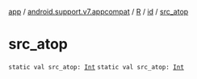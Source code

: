 [app](../../../index.md) / [android.support.v7.appcompat](../../index.md) / [R](../index.md) / [id](index.md) / [src_atop](./src_atop.md)

# src_atop

`static val src_atop: `[`Int`](https://kotlinlang.org/api/latest/jvm/stdlib/kotlin/-int/index.html)
`static val src_atop: `[`Int`](https://kotlinlang.org/api/latest/jvm/stdlib/kotlin/-int/index.html)